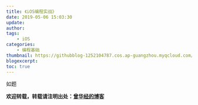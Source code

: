 ```yaml
---
title: 《iOS编程实战》
date: 2019-05-06 15:03:30
update:
author:
tags:
	- iOS
categories:
	- 编程基础
thumbnail: https://githubblog-1252104787.cos.ap-guangzhou.myqcloud.com/%E3%80%8AiOS%E7%BC%96%E7%A8%8B%E5%AE%9E%E6%88%98%E3%80%8B.jpg
blogexcerpt:
toc: true
---
```


如题

<!--more-->




**欢迎转载，转载请注明出处：[曾华经的博客](http://www.huajingzeng.com)**
